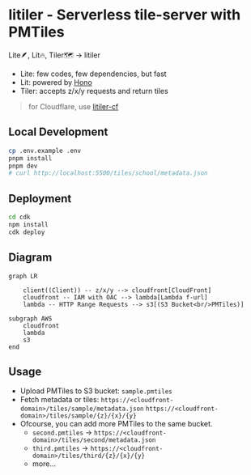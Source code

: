 # litiler - Serverless tile-server with PMTiles

Lite🪶, Lit🔥, Tiler🗺️ -> litiler

- Lite: few codes, few dependencies, but fast
- Lit: powered by [Hono](https://github.com/honojs/hono)
- Tiler: accepts z/x/y requests and return tiles

> for Cloudflare, use [litiler-cf](https://github.com/Kanahiro/litiler-cf)

## Local Development

```bash
cp .env.example .env
pnpm install
pnpm dev
# curl http://localhost:5500/tiles/school/metadata.json
```

## Deployment

```bash
cd cdk
npm install
cdk deploy
```

## Diagram

```mermaid
graph LR

    client((Client)) -- z/x/y --> cloudfront[CloudFront]
    cloudfront -- IAM with OAC --> lambda[Lambda f-url]
    lambda -- HTTP Range Requests --> s3[(S3 Bucket<br/>PMTiles)]

subgraph AWS
    cloudfront
    lambda
    s3
end

```

## Usage

- Upload PMTiles to S3 bucket: `sample.pmtiles`
- Fetch metadata or tiles:
    `https://<cloudfront-domain>/tiles/sample/metadata.json`
    `https://<cloudfront-domain>/tiles/sample/{z}/{x}/{y}`
- Ofcourse, you can add more PMTiles to the same bucket.
  - `second.pmtiles` -> `https://<cloudfront-domain>/tiles/second/metadata.json`
  - `third.pmtiles` -> `https://<cloudfront-domain>/tiles/third/{z}/{x}/{y}`
  - more...
